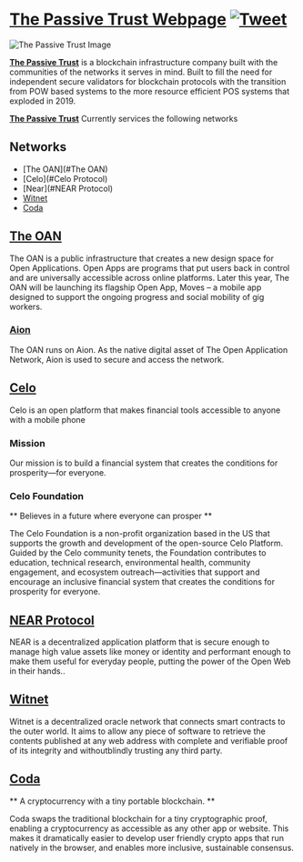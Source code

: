 # [The Passive Trust Webpage](https://thepassivetrust.com) [![Tweet](https://img.shields.io/twitter/url/http/shields.io.svg?style=social&logo=twitter)](https://twitter.com/thepassivetrust)





![The Passive Trust Image](https://ibb.co/HDKrCH9)

**[The Passive Trust](https://thepassivetrust.com)** is a blockchain infrastructure company built with the communities of the networks it serves in mind. Built to fill the need for independent secure validators for blockchain protocols with the transition from POW based systems to the more resource efficient POS systems that exploded in 2019.

**[The Passive Trust](https://thepassivetrust.com)** Currently services the following networks


## Networks

* [The OAN](#The OAN)
* [Celo](#Celo Protocol)
* [Near](#NEAR Protocol)
* [Witnet](#Witnet)
* [Coda](#Coda)


## [The OAN](https://theoan.com/)

The OAN is a public infrastructure that creates a new design space for Open Applications. Open Apps are programs that put users back in control and are universally accessible across online platforms. Later this year, The OAN will be launching its flagship Open App, Moves – a mobile app designed to support the ongoing progress and social mobility of gig workers.

### [Aion](https://aion.theoan.com/) 

The OAN runs on Aion. As the native digital asset of The Open Application Network, Aion is used to secure and access the network.



## [Celo](https://celo.org/)

Celo is an open platform that makes financial tools accessible to anyone with a mobile phone

### Mission

Our mission is to build a financial system that creates the conditions for prosperity—for everyone.

### Celo Foundation

** Believes in a future where everyone can prosper **

The Celo Foundation is a non-profit organization based in the US that supports the growth and development of the open-source Celo Platform. Guided by the Celo community tenets, the Foundation contributes to education, technical research, environmental health, community engagement, and ecosystem outreach—activities that support and encourage an inclusive financial system that creates the conditions for prosperity for everyone.


## [NEAR Protocol](https://near.org/)

NEAR is a decentralized application platform that is secure enough to manage high value assets like money or identity and performant enough to make them useful for everyday people, putting the power of the Open Web in their hands..


## [Witnet](https://witnet.io/)

Witnet is a decentralized oracle network that connects smart contracts to the outer world. It aims to allow any piece of software to retrieve the contents published at any web address with complete and verifiable proof of its integrity and withoutblindly trusting any third party.

## [Coda](https://codaprotocol.com/)

** A cryptocurrency with a tiny portable blockchain. **

Coda swaps the traditional blockchain for a tiny cryptographic proof, enabling a cryptocurrency as accessible as any other app or website. This makes it dramatically easier to develop user friendly crypto apps that run natively in the browser, and enables more inclusive, sustainable consensus.
